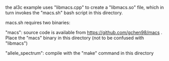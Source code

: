 the al3c example uses "libmacs.cpp" to create a "libmacs.so" file, which in turn invokes the "macs.sh" bash script in this directory.  

macs.sh requires two binaries:

"macs": source code is available from https://github.com/gchen98/macs . Place the "macs" binary in this directory (not to be confused with "libmacs")

"allele_spectrum": compile with the "make" command in this directory

